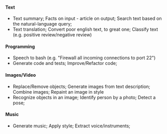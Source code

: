 #### Text
* Text summary; Facts on input - article on output; Search text based on the natural-language query;
* Text translation; Convert poor english text, to great one; Classify text (e.g. positive review/negative review)

#### Programming
* Speech to bash (e.g. "Firewall all incoming connections to port 22")
* Generate code and tests; Improve/Refactor code;

#### Images/Video
* Replace/Remove objects; Generate images from text description; Combine images; Repaint an image in style
* Recognize objects in an image; Identify person by a photo; Detect a pose;

#### Music
* Generate music; Apply style; Extract voice/instruments;
